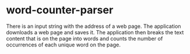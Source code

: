 # word-counter-parser
There is an input string with the address of a web page. The application downloads a web page and saves it. The application then breaks the text content that is on the page into words and counts the number of occurrences of each unique word on the page.
